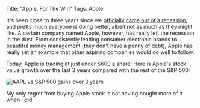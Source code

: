 Title: "Apple, For The Win"
Tags: Apple

It's been close to three years since we [officially came out of a recession](http://www.economist.com/node/15911334), and pretty much everyone
is doing better, albeit not as much as they might like. A
certain company named Apple, however, has really left the recession in the
dust. From consistently leading consumer electronic brands
to beautiful money management (they don't have a penny of debt), Apple has
really set an example that other aspiring companies would do well to follow.

Today, Apple is trading at just under $600 a share! Here is
Apple's stock value growth over the last 3 years compared with the rest of the
S&P 500:

![AAPL vs S&P 500 gains over 3 years](/media/uploads/sp500vsaapl3yr.jpg)

My only regret from buying Apple stock is not having bought more of it when I
did.
